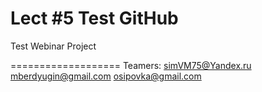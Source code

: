 Lect #5 Test GitHub
===================

Test Webinar Project

===================
Teamers:
simVM75@Yandex.ru
mberdyugin@gmail.com
osipovka@gmail.com
